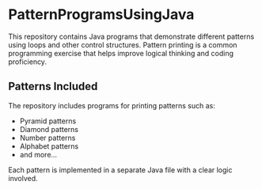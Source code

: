 # PatternProgramsUsingJava
This repository contains Java programs that demonstrate different patterns using loops and other control structures. Pattern printing is a common programming exercise that helps improve logical thinking and coding proficiency.

## Patterns Included

The repository includes programs for printing patterns such as:
- Pyramid patterns
- Diamond patterns
- Number patterns
- Alphabet patterns
- and more...

Each pattern is implemented in a separate Java file with a clear logic involved.
